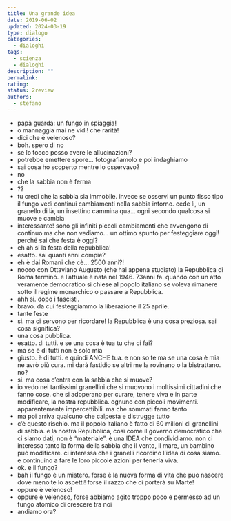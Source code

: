 ```yaml
---
title: Una grande idea
date: 2019-06-02
updated: 2024-03-19
type: dialogo
categories:
  - dialoghi
tags:
  - scienza
  - dialoghi
description: ""
permalink: 
rating: 
status: 2review
authors:
  - stefano
---
```


- papà guarda: un fungo in spiaggia!
- o mannaggia mai ne vidi! che rarità!
- dici che è velenoso?
- boh. spero di no
- se lo tocco posso avere le allucinazioni?
- potrebbe emettere spore... fotografiamolo e poi indaghiamo
- sai cosa ho scoperto mentre lo osservavo?
- no
- che la sabbia non è ferma
- ??
- tu credi che la sabbia sia immobile. invece se osservi un punto fisso tipo il fungo vedi continui cambiamenti nella sabbia intorno. cede li, un granello di là, un insettino cammina qua... ogni secondo qualcosa si muove e cambia
- interessante! sono gli infiniti piccoli cambiamenti che avvengono di continuo ma che non vediamo... un ottimo spunto per festeggiare oggi! perché sai che festa è oggi?
- eh ah si la festa della repubblica!
- esatto. sai quanti anni compie?
- eh è dai Romani che cè... 2500 anni?!
- noooo con Ottaviano Augusto (che hai appena studiato) la Repubblica di Roma terminó. e l’attuale è nata nel 1946. 73anni fa. quando con un atto veramente democratico si chiese al popolo italiano se voleva rimanere sotto il regime monarchico o passare a Repubblica.
- ahh si. dopo i fascisti.
- bravo. da cui festeggiammo la liberazione il 25 aprile.
- tante feste
- si. ma ci servono per ricordare! la Repubblica è una cosa preziosa. sai cosa significa?
- una cosa pubblica.
- esatto. di tutti. e se una cosa è tua tu che ci fai?
- ma se è di tutti non è solo mia
- giusto. è di tutti. e quindi ANCHE tua. e non so te ma se una cosa è mia ne avrò più cura. mi darà fastidio se altri me la rovinano o la bistrattano. no?
- si. ma cosa c’entra con la sabbia che si muove?
- io vedo nei tantissimi granellini che si muovono i moltissimi cittadini che fanno cose. che si adoperano per curare, tenere viva e in parte modificare, la nostra repubblica. ognuno con piccoli movimenti. apparentemente impercettibili. ma che sommati fanno tanto
- ma poi arriva qualcuno che calpesta e distrugge tutto
- c’è questo rischio. ma il popolo italiano è fatto di 60 milioni di granellini di sabbia. e la nostra Repubblica, così come il governo democratico che ci siamo dati, non è “materiale”. è una IDEA che condividiamo. non ci interessa tanto la forma della sabbia che il vento, il mare, un bambino può modificare. ci interessa che i granelli ricordino l’idea di cosa siamo. e continuino a fare le loro piccole azioni per tenerla viva.
- ok. e il fungo?
- bah il fungo è un mistero. forse è la nuova forma di vita che può nascere dove meno te lo aspetti! forse il razzo che ci porterà su Marte!
- oppure è velenoso!
- oppure è velenoso, forse abbiamo agito troppo poco e permesso ad un fungo atomico di crescere tra noi
- andiamo ora?
